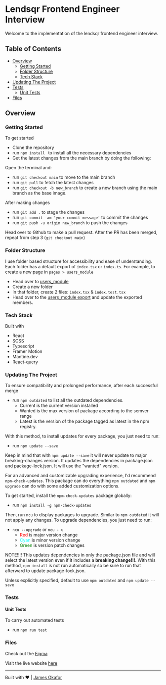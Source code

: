 # Lendsqr Frontend Engineer Interview

Welcome to the implementation of the lendsqr frontend engineer interview.

## Table of Contents

- [Overview](#overview)
  - [Getting Started](#getting-started)
  - [Folder Structure](#folder-structure)
  - [Tech Stack](#tech-stack)
- [Updating The Project](#updating-the-project)
- [Tests](#tests)
  - [Unit Tests](#unit-tests)
- [Files](files)

## Overview

### Getting Started

To get started

- Clone the repository
- run `npm install ` to install all the necessary dependencies
- Get the latest changes from the main branch by doing the following:

Open the terminal and:

- run `git checkout main` to move to the main branch
- run `git pull` to fetch the latest changes
- run `git checkout -b new_branch` to create a new branch using the main branch as the base image.

After making changes

- run `git add .` to stage the changes
- run `git commit -am 'your commit message'` to commit the changes
- run `git push -u origin new_branch` to push the changes

Head over to Github to make a pull request. After the PR has been merged, repeat from step 3 (`git checkout main`)

### Folder Structure

I use folder based structure for accessibility and ease of understanding. Each folder has a default export of `index.tsx` or `index.ts`.
For example, to create a new page in `pages > users_module`

- Head over to [users_module](./src/pages/users_module/pages)
- Create a new folder
- In that folder, create 2 files: `index.tsx` & `index.test.tsx`
- Head over to the [users_module export](./src/pages/users_module/index.ts) and update the exported members.

### Tech Stack

Built with

- React
- SCSS
- Typescript
- Framer Motion
- Mantine.dev
- React-query

### Updating The Project

To ensure compatibility and prolonged performance, after each successful merge

- run `npm outdated` to list all the outdated dependencies.
  - Current is the current version installed
  - Wanted is the max version of package according to the semver range
  - Latest is the version of the package tagged as latest in the npm registry.

With this method, to install updates for every package, you just need to run:

- run `npm update --save`

Keep in mind that with `npm update --save` it will never update to major breaking-changes version. It updates the dependencies in package.json and package-lock.json. It will use the "wanted" version.

For an advanced and customizable upgrading experience, I'd recommend `npm-check-updates`. This package can do everything `npm outdated` and `npm upgrade` can do with some added customization options.

To get started, install the `npm-check-updates` package globally:

- run `npm install -g npm-check-updates`

Then, run `ncu` to display packages to upgrade. Similar to `npm outdated` it will not apply any changes. To upgrade dependencies, you just need to run:

- `ncu --upgrade` or `ncu - u`
  - <span style='color:red'>Red</span> is major version change
  - <span style='color:cyan'>Cyan</span> is minor version change
  - <span style='color:green'>Green</span> is version patch changes

NOTE!!!! This updates dependencies in only the package.json file and will select the latest version even if it includes a <strong>breaking change!!!</strong>. With this method, `npm install` is not run automatically so be sure to run that afterward to update package-lock.json.

Unless explicitly specified, default to use `npm outdated` and `npm update --save`

### Tests

#### Unit Tests

To carry out automated tests

- run `npm run test`

### Files

Check out the [Figma](https://www.figma.com/file/ZKILoCoIoy1IESdBpq3GNC/Lendsqr-Frontend-Engineering-Assessment?node-id=5530%3A2342&t=bqLxccP37zPX40rk-0)

Visit the live website [here](https://hemense-lan-lendsqr-fe-test.netlify.app/)

<hr >

Built with &hearts; | [James Okafor](mailto:okaforjames2709@gmail.com)
